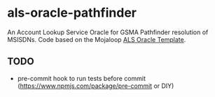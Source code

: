 # als-oracle-pathfinder
An Account Lookup Service Oracle for GSMA Pathfinder resolution of MSISDNs. Code based on the
Mojaloop [ALS Oracle Template](https://github.com/mojaloop/als-oracle-template).

## TODO
* pre-commit hook to run tests before commit (https://www.npmjs.com/package/pre-commit or DIY)

